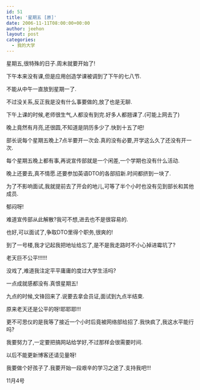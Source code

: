 ```yaml
---
id: 51
title: '星期五 [原]'
date: 2006-11-11T08:00:00+00:00
author: jeehon
layout: post
categories:
  - 我的大学
---
```

星期五,很特殊的日子.周末就要开始了!
         
下午本来没有课,但是应用创造学课被调到了下午的七八节.
         
不能从中午一直放到星期一了.
         
不过没关系,反正我是没有什么事要做的,放了也是无聊.

下午上课的时候,老师很生气,人都没有到完.好多人都翘课了.(可能上网去了)
          
晚上竟然有月亮,还很圆,不知道是阴历多少了.快到十五了吧!
          
部长说每个星期五晚上7点半要开一次会.真的没有必要,开学这么久了还没有开一次.
          
每个星期五晚上都有事,再说宣传部就是一个闲差,一个学期也没有什么活动.
          
晚上还要去,真不情愿.还要参加英语DTO的各部招新.时间都挤到一块了.
          
为了不影响面试,我就提前去了开会的地儿,可等了半个小时也没有见到部长和其他成员.
          
郁闷呀!
          
难道宣传部从此解散?我可不想,进去也不是很容易的.
          
也好,可以面试了,争取DTO里得个职务,很爽的!
          
到了一号楼,我才记起我把地址给忘了,是不是我走路时不小心掉进霉坑了?
          
老天巨不公平!!!!!!
          
没戏了,难道我注定平平庸庸的度过大学生活吗?
          
一点成就感都没有.真恨星期五!

九点的时候,文锋回来了.说要去拿会员证,面试到九点半结束.
          
原来老天还是公平的呀!耶耶耶!!!
          
更不可思仪的是我等了接近一个小时后竟被网络部给招了.我快疯了,我这水平能行吗?
          
我要努力了,一定要把搞网站给学好,不过那样会很需要时间.
          
以后不能更新博客还请见量呀!

我要做个好孩子了.我要开始一段艰辛的学习之途了.支持我吧!!!
                                                                                   
11月4号